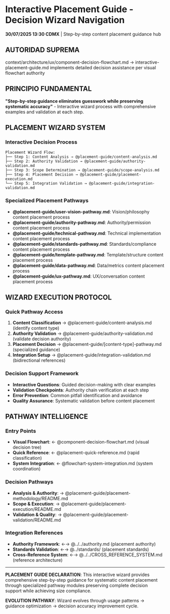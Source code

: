 # Interactive Placement Guide - Decision Wizard Navigation

**30/07/2025 13:30 CDMX** | Step-by-step content placement guidance hub

## AUTORIDAD SUPREMA
context/architecture/ux/component-decision-flowchart.md → interactive-placement-guide.md implements detailed decision assistance per visual flowchart authority

## PRINCIPIO FUNDAMENTAL
**"Step-by-step guidance eliminates guesswork while preserving systematic accuracy"** - Interactive wizard process with comprehensive examples and validation at each step.

## PLACEMENT WIZARD SYSTEM

### **Interactive Decision Process**
```
Placement Wizard Flow:
├── Step 1: Content Analysis → @placement-guide/content-analysis.md
├── Step 2: Authority Validation → @placement-guide/authority-validation.md
├── Step 3: Scope Determination → @placement-guide/scope-analysis.md
├── Step 4: Placement Decision → @placement-guide/placement-execution.md
└── Step 5: Integration Validation → @placement-guide/integration-validation.md
```

### **Specialized Placement Pathways**
- **@placement-guide/user-vision-pathway.md**: Vision/philosophy content placement process
- **@placement-guide/authority-pathway.md**: Authority/permission content placement process
- **@placement-guide/technical-pathway.md**: Technical implementation content placement process
- **@placement-guide/standards-pathway.md**: Standards/compliance content placement process
- **@placement-guide/template-pathway.md**: Template/structure content placement process
- **@placement-guide/data-pathway.md**: Data/metrics content placement process
- **@placement-guide/ux-pathway.md**: UX/conversation content placement process

## WIZARD EXECUTION PROTOCOL

### **Quick Pathway Access**
1. **Content Classification** → @placement-guide/content-analysis.md (identify content type)
2. **Authority Validation** → @placement-guide/authority-validation.md (validate decision authority)
3. **Placement Decision** → @placement-guide/[content-type]-pathway.md (specialized guidance)
4. **Integration Setup** → @placement-guide/integration-validation.md (bidirectional references)

### **Decision Support Framework**
- **Interactive Questions**: Guided decision-making with clear examples
- **Validation Checkpoints**: Authority chain verification at each step
- **Error Prevention**: Common pitfall identification and avoidance
- **Quality Assurance**: Systematic validation before content placement

## PATHWAY INTELLIGENCE

### **Entry Points**
- **Visual Flowchart**: ← @component-decision-flowchart.md (visual decision tree)
- **Quick Reference**: ← @placement-quick-reference.md (rapid classification)
- **System Integration**: ← @flowchart-system-integration.md (system coordination)

### **Decision Pathways**
- **Analysis & Authority**: → @placement-guide/placement-methodology/README.md
- **Scope & Execution**: → @placement-guide/placement-execution/README.md
- **Validation & Quality**: → @placement-guide/placement-validation/README.md

### **Integration References**
- **Authority Framework**: ←→ @../../authority.md (placement authority)
- **Standards Validation**: ←→ @../standards/ (placement standards)
- **Cross-Reference System**: ←→ @../../CROSS_REFERENCE_SYSTEM.md (reference architecture)

---

**PLACEMENT GUIDE DECLARATION**: This interactive wizard provides comprehensive step-by-step guidance for systematic content placement through specialized pathway modules preserving complete decision support while achieving size compliance.

**EVOLUTION PATHWAY**: Wizard evolves through usage patterns → guidance optimization → decision accuracy improvement cycle.
